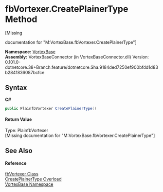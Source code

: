 # fbVortexer.CreatePlainerType Method 
 

\[Missing <summary> documentation for "M:VortexBase.fbVortexer.CreatePlainerType"\]

**Namespace:**&nbsp;<a href="N_VortexBase.md">VortexBase</a><br />**Assembly:**&nbsp;VortexBaseConnector (in VortexBaseConnector.dll) Version: 0.101.0-dotnetcore.38+Branch.feature/dotnetcore.Sha.9184ded7250ef900bfdd1d83b2841836087bcfce

## Syntax

**C#**<br />
``` C#
public PlainfbVortexer CreatePlainerType()
```


#### Return Value
Type: PlainfbVortexer<br />\[Missing <returns> documentation for "M:VortexBase.fbVortexer.CreatePlainerType"\]

## See Also


#### Reference
<a href="T_VortexBase_fbVortexer.md">fbVortexer Class</a><br /><a href="Overload_VortexBase_fbVortexer_CreatePlainerType.md">CreatePlainerType Overload</a><br /><a href="N_VortexBase.md">VortexBase Namespace</a><br />